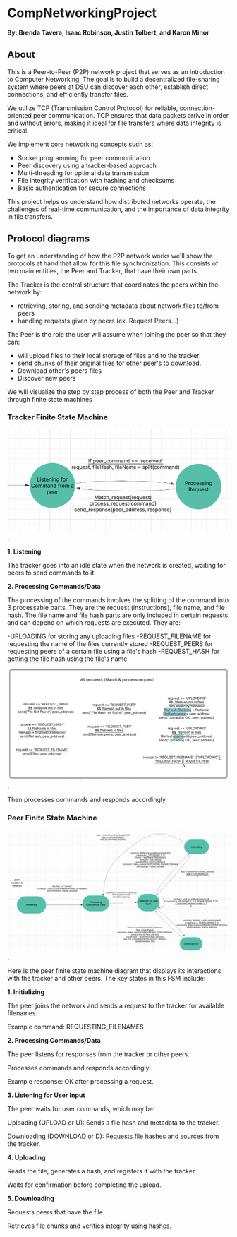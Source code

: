 # CompNetworkingProject
**By: Brenda Tavera, Isaac Robinson, Justin Tolbert, and Karon Minor**



## About 

This is a Peer-to-Peer (P2P) network project that serves as an introduction to Computer Networking. The goal is to build a decentralized file-sharing system where peers at DSU can discover each other, establish direct connections, and efficiently transfer files.

We utilize TCP (Transmission Control Protocol) for reliable, connection-oriented peer communication. TCP ensures that data packets arrive in order and without errors, making it ideal for file transfers where data integrity is critical.

We implement core networking concepts such as:

- Socket programming for peer communication
- Peer discovery using a tracker-based approach
- Multi-threading for optimal data transmission
- File integrity verification with hashing and checksums
- Basic authentication for secure connections

This project helps us understand how distributed networks operate, the challenges of real-time communication, and the importance of data integrity in file transfers.

## Protocol diagrams

To get an understanding of how the P2P network works we'll show the protocols at hand that allow for this file synchronization. This consists of two main entities, the Peer and Tracker, that have their own parts. 

The Tracker is the central structure that coordinates the peers within the network by:

- retrieving, storing, and sending metadata about network files to/from peers
- handling requests given by peers (ex. Request Peers...)

The Peer is the role the user will assume when joining the peer so that they can:

- will upload files to their local storage of files and to the tracker.
- send chunks of their original files for other peer's to download.
- Download other's peers files
- Discover new peers 

We will visualize the step by step process of both the Peer and Tracker through finite state machines

### Tracker Finite State Machine

<img src="images/trackerfsm.png" alt="Finite State Machine Diagram Tracker entity">.

**1. Listening**

The tracker goes into an idle state when the network is created, waiting for peers to send commands to it. 

**2. Processing Commands/Data**

The processing of the commands involves the splitting of the command into 3 processable parts. They are the request (instructions), file name, and file hash. The file name and file hash parts are only included in certain requests and can depend on which requests are executed. They are:

-UPLOADING for storing any uploading files
-REQUEST_FILENAME for requesting the name of the files currently stored
-REQUEST_PEERS for requesting peers of a certain file using a file's hash
-REQUEST_HASH for getting the file hash using the file's name

<img src="images/trackerrequests.png" alt="Tracker processing requests">. 

Then processes commands and responds accordingly.

### Peer Finite State Machine

<img src="images/peerfsm.png" alt="Finite State Machine Diagram Peer entity">. 

Here is the peer finite state machine diagram that displays its interactions with the tracker and other peers. The key states in this FSM include:

**1. Initializing**

The peer joins the network and sends a request to the tracker for available filenames.

Example command: REQUESTING_FILENAMES

**2. Processing Commands/Data**

The peer listens for responses from the tracker or other peers.

Processes commands and responds accordingly.

Example response: OK after processing a request.

**3. Listening for User Input**

The peer waits for user commands, which may be:

Uploading (UPLOAD or U): Sends a file hash and metadata to the tracker.

Downloading (DOWNLOAD or D): Requests file hashes and sources from the tracker.

**4.  Uploading**

Reads the file, generates a hash, and registers it with the tracker.

Waits for confirmation before completing the upload.

**5. Downloading**

Requests peers that have the file.

Retrieves file chunks and verifies integrity using hashes.

